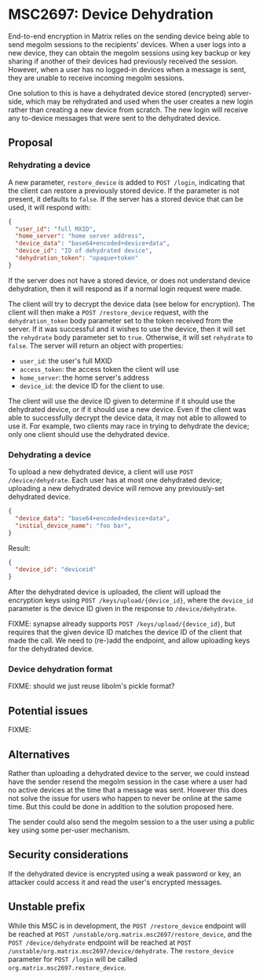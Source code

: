 # MSC2697: Device Dehydration

End-to-end encryption in Matrix relies on the sending device being able to send
megolm sessions to the recipients' devices.  When a
user logs into a new device, they can obtain the megolm sessions using key
backup or key sharing if another of their devices had previously received the
session.  However, when a user has no logged-in devices when a message is sent,
they are unable to receive incoming megolm sessions.

One solution to this is have a dehydrated device stored (encrypted)
server-side, which may be rehydrated and used when the user creates a new
login rather than creating a new device from scratch.  The new login will
receive any to-device messages that were sent to the dehydrated device.

## Proposal

### Rehydrating a device

A new parameter, `restore_device` is added to `POST /login`, indicating that the
client can restore a previously stored device.  If the parameter is not
present, it defaults to `false`.  If the server has a stored device that can be
used, it will respond with:

```json
{
  "user_id": "full MXID",
  "home_server": "home server address",
  "device_data": "base64+encoded+device+data",
  "device_id": "ID of dehydrated device",
  "dehydration_token": "opaque+token"
}
```

If the server does not have a stored device, or does not understand device
dehydration, then it will respond as if a normal login request were made.

The client will try to decrypt the device data (see below for encryption).  The
client will then make a `POST /restore_device` request, with the
`dehydration_token` body parameter set to the token received from the server.
If it was successful and it wishes to use the device, then it will set the
`rehydrate` body parameter set to `true`.  Otherwise, it will set `rehydrate`
to `false`.  The server will return an object with properties:

- `user_id`: the user's full MXID
- `access_token`: the access token the client will use
- `home_server`: the home server's address
- `device_id`: the device ID for the client to use.

The client will use the device ID given to determine if it should use the
dehydrated device, or if it should use a new device.  Even if the client was
able to successfully decrypt the device data, it may not able to allowed to use
it.  For example, two clients may race in trying to dehydrate the device; only
one client should use the dehydrated device.

### Dehydrating a device

To upload a new dehydrated device, a client will use `POST /device/dehydrate`.
Each user has at most one dehydrated device; uploading a new dehydrated device
will remove any previously-set dehydrated device.

```json
{
  "device_data": "base64+encoded+device+data",
  "initial_device_name": "foo bar",
}
```

Result:

```json
{
  "device_id": "deviceid"
}
```

After the dehydrated device is uploaded, the client will upload the encryption
keys using `POST /keys/upload/{device_id}`, where the `device_id` parameter is
the device ID given in the response to `/device/dehydrate`.

FIXME: synapse already supports `POST /keys/upload/{device_id}`, but requires
that the given device ID matches the device ID of the client that made the
call.  We need to (re-)add the endpoint, and allow uploading keys for the
dehydrated device.

### Device dehydration format

FIXME: should we just reuse libolm's pickle format?

## Potential issues

FIXME:

## Alternatives

Rather than uploading a dehydrated device to the server, we could instead have
the sender resend the megolm session in the case where a user had no active
devices at the time that a message was sent.  However this does not solve the
issue for users who happen to never be online at the same time.  But this could
be done in addition to the solution proposed here.

The sender could also send the megolm session to a the user using a public key
using some per-user mechanism.

## Security considerations

If the dehydrated device is encrypted using a weak password or key, an attacker
could access it and read the user's encrypted messages.

## Unstable prefix

While this MSC is in development, the `POST /restore_device` endpoint will be
reached at `POST /unstable/org.matrix.msc2697/restore_device`, and the `POST
/device/dehydrate` endpoint will be reached at `POST
/unstable/org.matrix.msc2697/device/dehydrate`.  The `restore_device` parameter
for `POST /login` will be called `org.matrix.msc2697.restore_device`.
